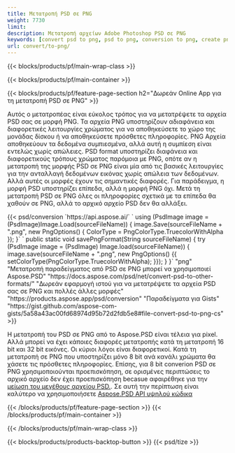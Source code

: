 ```yaml
---
title: Μετατροπή PSD σε PNG
weight: 7730
limit: 
description: Μετατροπή αρχείων Adobe Photoshop PSD σε PNG
keywords: [convert psd to png, psd to png, conversion to png, create png from psd, print psd as png]
url: convert/to-png/
---
```


{{< blocks/products/pf/main-wrap-class >}}

{{< blocks/products/pf/main-container >}}

{{< blocks/products/pf/feature-page-section h2="Δωρεάν Online App για τη μετατροπή PSD σε PNG" >}}
<p>Αυτός ο μετατροπέας είναι εύκολος τρόπος για να μετατρέψετε τα αρχεία PSD σας σε μορφή PNG. Τα αρχεία PNG υποστηρίζουν αδιαφάνεια και διαφορετικές λειτουργίες χρώματος για να αποθηκεύσετε το χώρο της μονάδας δίσκου ή να αποθηκεύσετε πρόσθετες πληροφορίες. PNG Αρχεία αποθηκεύουν τα δεδομένα συμπιεσμένα, αλλά αυτή η συμπίεση είναι εντελώς χωρίς απώλειες. PSD format υποστηρίζει διαφάνεια και διαφορετικούς τρόπους χρώματος παρόμοια με PNG, οπότε αν η μετατροπή της μορφής PSD σε PNG είναι μία από τις βασικές λειτουργίες για την ανταλλαγή δεδομένων εικόνας χωρίς απώλεια των δεδομένων. Αλλά αυτές οι μορφές έχουν τις σημαντικές διαφορές. Για παράδειγμα, η μορφή PSD υποστηρίζει επίπεδα, αλλά η μορφή PNG όχι. Μετά τη μετατροπή PSD σε PNG όλες οι πληροφορίες σχετικά με τα επίπεδα θα χαθούν σε PNG, αλλά το αρχικό αρχείο PSD δεν θα αλλάξει.</p>
{{< psd/conversion `https://api.aspose.ai/` 
`    using (PsdImage image = (PsdImage)Image.Load(sourceFileName))
    {
        image.Save(sourceFileName + ".png",  new PngOptions() {  ColorType = PngColorType.TruecolorWithAlpha });
    }` 
	`    public static void savePngFormat(String sourceFileName) {
        try (PsdImage image = (PsdImage) Image.load(sourceFileName)) {
            image.save(sourceFileName + ".png", new PngOptions() {{
                setColorType(PngColorType.TruecolorWithAlpha);
            }});
        }
    }` 
	"png" 
"Μετατροπή παραδείγματος από PSD σε PNG μπορεί να χρησιμοποιεί Aspose.PSD"  "https://docs.aspose.com/psd/net/convert-psd-to-other-formats/" 
"Δωρεάν εφαρμογή ιστού για να μετατρέψετε τα αρχεία PSD σας σε PNG και πολλές άλλες μορφές" "https://products.aspose.app/psd/conversion" 
"Παραδείγματα για Gists" "https://gist.github.com/aspose-com-gists/5a58a43ac00fd68974d95b72d2fdb5e8#file-convert-psd-to-png-cs" >}}
<p>Η μετατροπή του PSD σε PNG από το Aspose.PSD είναι τέλεια για pixel. Αλλά μπορεί να έχει κάποιες διαφορές μετατροπής κατά τη μετατροπή 16 bit και 32 bit εικόνες. Οι κύριοι λόγοι είναι διαφορετικοί. Κατά τη μετατροπή σε PNG που υποστηρίζει μόνο 8 bit ανά κανάλι χρώματα θα χάσετε τις πρόσθετες πληροφορίες. Επίσης, για 8 bit converion PSD σε PNG χρησιμοποιούνται προεπισκόπηση, σε ορισμένες περιπτώσεις το αρχικό αρχείο δεν έχει προεπισκόπηση becasue αφαιρέθηκε για την <a href="/psd/reduce-size">μείωση του μεγέθους αρχείου PSD.</a>. Σε αυτή την περίπτωση είναι καλύτερο να χρησιμοποιήσετε <a href="/psd">Aspose.PSD API υψηλού κώδικα</a></p>
{{< /blocks/products/pf/feature-page-section >}}
{{< /blocks/products/pf/main-container >}}


{{< /blocks/products/pf/main-wrap-class >}}

{{< blocks/products/products-backtop-button >}}
{{< psd/tize >}}
